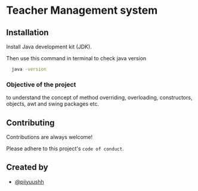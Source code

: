 
# Teacher Management system

## Installation

Install Java development kit (JDK).

Then use this command in terminal to check java version
```bash
  java -version
```
### Objective of the project
to understand the concept of method overriding, overloading, constructors, objects, awt and swing packages etc.

## Contributing

Contributions are always welcome!

Please adhere to this project's `code of conduct`.

## Created by

- [@piiyuushh](https://www.github.com/piiyuushh)
